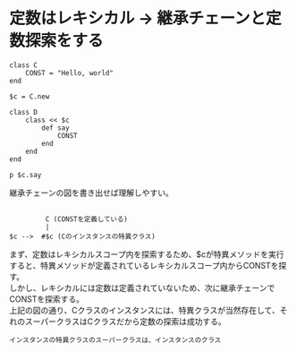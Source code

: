 # 定数はレキシカル -> 継承チェーンと定数探索をする

```
class C
    CONST = "Hello, world"
end

$c = C.new

class D
    class << $c
        def say
            CONST
        end
    end
end

p $c.say

```

継承チェーンの図を書き出せば理解しやすい。
```

         C (CONSTを定義している)
         | 
$c -->  #$c (Cのインスタンスの特異クラス)
```

まず、定数はレキシカルスコープ内を探索するため、$cが特異メソッドを実行すると、特異メソッドが定義されているレキシカルスコープ内からCONSTを探す。<br>
しかし、レキシカルには定数は定義されていないため、次に継承チェーンでCONSTを探索する。<br>
上記の図の通り、Cクラスのインスタンスには、特異クラスが当然存在して、それのスーパークラスはCクラスだから定数の探索は成功する。

```
インスタンスの特異クラスのスーパークラスは、インスタンスのクラス
```